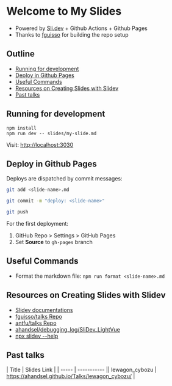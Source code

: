# Welcome to My Slides

  * Powered by [Sli.dev](https://sli.dev) + Github Actions + Github Pages
  * Thanks to [fguisso](https://github.com/fguisso/talks) for building the repo setup

## Outline <!-- omit in toc -->
<!-- markdownlint-disable MD007 -->
* [Running for development](#running-for-development)
* [Deploy in Github Pages](#deploy-in-github-pages)
* [Useful Commands](#useful-commands)
* [Resources on Creating Slides with Slidev](#resources-on-creating-slides-with-slidev)
* [Past talks](#past-talks)
<!-- markdownlint-enable MD007 -->

## Running for development

```shell
npm install
npm run dev -- slides/my-slide.md
```

Visit: <http://localhost:3030>

## Deploy in Github Pages

Deploys are dispatched by commit messages:

```bash
git add <slide-name>.md

git commit -m "deploy: <slide-name>"

git push
```

For the first deployment:
  1. GitHub Repo > Settings > GitHub Pages
  2. Set **Source** to `gh-pages` branch

## Useful Commands

  * Format the markdown file: `npm run format <slide-name>.md`

## Resources on Creating Slides with Slidev

  * [Slidev documentations](https://sli.dev/)
  * [fguisso/talks Repo](https://github.com/fguisso/talks)
  * [antfu/talks Repo](https://github.com/antfu/talks)
  * [ahandsel/debugging_log/SliDev_LightVue](https://github.com/ahandsel/debugging_log/tree/master/SliDev_LightVue)
  * [npx slidev --help](https://github.com/ahandsel/debugging_log/blob/master/SliDev_LightVue/SliDev_Basic/SliDev_Help.md#npx-slidev---help)

## Past talks

| Title | Slides Link |
| ----- | ----------- || lewagon_cybozu | <https://ahandsel.github.io/Talks/lewagon_cybozu/> |

